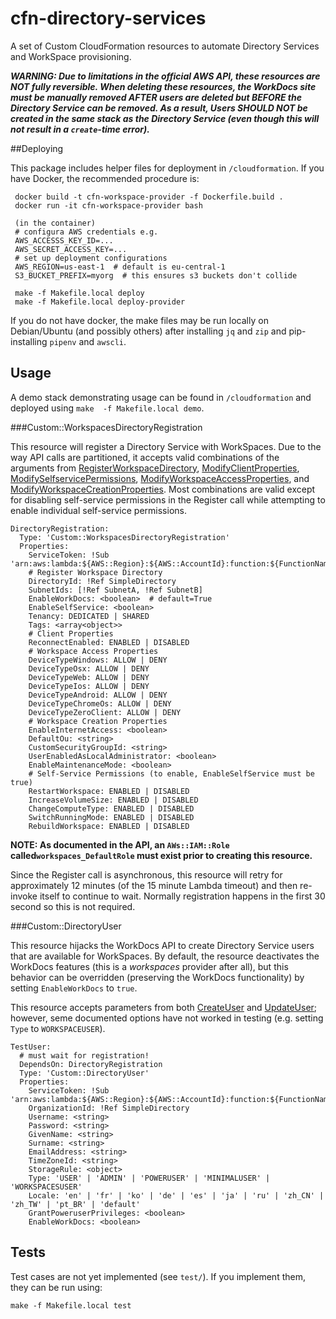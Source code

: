 # cfn-directory-services
A set of Custom CloudFormation resources to automate Directory Services and WorkSpace provisioning.

***WARNING:  Due to limitations in the official AWS API, these resources are NOT fully reversible.  When deleting these 
resources, the WorkDocs site must be manually removed AFTER users are deleted but BEFORE the Directory Service can be 
removed.  As a result, Users SHOULD NOT be created in the same stack as the Directory Service (even though this will
not result in a `create`-time error).***

##Deploying

This package includes helper files for deployment in `/cloudformation`.  If you have Docker, the recommended procedure is:

     docker build -t cfn-workspace-provider -f Dockerfile.build .
     docker run -it cfn-workspace-provider bash
     
     (in the container)
     # configura AWS credentials e.g.
     AWS_ACCESSS_KEY_ID=...
     AWS_SECRET_ACCESS_KEY=...
     # set up deployment configurations
     AWS_REGION=us-east-1  # default is eu-central-1
     S3_BUCKET_PREFIX=myorg  # this ensures s3 buckets don't collide
     
     make -f Makefile.local deploy 
     make -f Makefile.local deploy-provider 

If you do not have docker, the make files may be run locally on Debian/Ubuntu (and possibly others) after installing 
`jq` and `zip` and pip-installing `pipenv` and `awscli`.

## Usage

A demo stack demonstrating usage can be found in `/cloudformation` and deployed using `make  -f Makefile.local demo`.

###Custom::WorkspacesDirectoryRegistration

This resource will register a Directory Service with WorkSpaces.  Due to the way API calls are partitioned, it accepts
valid combinations of the arguments from 
[RegisterWorkspaceDirectory](https://docs.aws.amazon.com/workspaces/latest/api/API_RegisterWorkspaceDirectory.html),
[ModifyClientProperties](https://docs.aws.amazon.com/workspaces/latest/api/API_ModifyClientProperties.html),
[ModifySelfservicePermissions](https://docs.aws.amazon.com/workspaces/latest/api/API_ModifySelfservicePermissions.html),
[ModifyWorkspaceAccessProperties](https://docs.aws.amazon.com/workspaces/latest/api/API_ModifyWorkspaceAccessProperties.html), and
[ModifyWorkspaceCreationProperties](https://docs.aws.amazon.com/workspaces/latest/api/API_ModifyWorkspaceCreationProperties.html).
Most combinations are valid except for disabling self-service permissions in the Register call while attempting to 
enable individual self-service permissions.

    DirectoryRegistration:
      Type: 'Custom::WorkspacesDirectoryRegistration'
      Properties:
        ServiceToken: !Sub 'arn:aws:lambda:${AWS::Region}:${AWS::AccountId}:function:${FunctionName}'
        # Register Workspace Directory
        DirectoryId: !Ref SimpleDirectory
        SubnetIds: [!Ref SubnetA, !Ref SubnetB]
        EnableWorkDocs: <boolean>  # default=True
        EnableSelfService: <boolean>
        Tenancy: DEDICATED | SHARED
        Tags: <array<object>>
        # Client Properties
        ReconnectEnabled: ENABLED | DISABLED
        # Workspace Access Properties
        DeviceTypeWindows: ALLOW | DENY
        DeviceTypeOsx: ALLOW | DENY
        DeviceTypeWeb: ALLOW | DENY
        DeviceTypeIos: ALLOW | DENY
        DeviceTypeAndroid: ALLOW | DENY
        DeviceTypeChromeOs: ALLOW | DENY
        DeviceTypeZeroClient: ALLOW | DENY
        # Workspace Creation Properties
        EnableInternetAccess: <boolean>
        DefaultOu: <string>
        CustomSecurityGroupId: <string>
        UserEnabledAsLocalAdministrator: <boolean>
        EnableMaintenanceMode: <boolean>
        # Self-Service Permissions (to enable, EnableSelfService must be true)
        RestartWorkspace: ENABLED | DISABLED 
        IncreaseVolumeSize: ENABLED | DISABLED
        ChangeComputeType: ENABLED | DISABLED
        SwitchRunningMode: ENABLED | DISABLED
        RebuildWorkspace: ENABLED | DISABLED

**NOTE: As documented in the API, an `AWs::IAM::Role` called`workspaces_DefaultRole` must exist prior to creating this
resource.**

Since the Register call is asynchronous, this resource will retry for approximately 12 minutes (of the 15 minute Lambda 
timeout) and then re-invoke itself to continue to wait.  Normally registration happens in the first 30 second so this is not required.

###Custom::DirectoryUser

This resource hijacks the WorkDocs API to create Directory Service users that are available for WorkSpaces.  By default,
the resource deactivates the WorkDocs features (this is a *workspaces* provider after all), but this behavior can be
overridden (preserving the WorkDocs functionality) by setting `EnableWorkDocs` to `true`.

This resource accepts parameters from both
[CreateUser](https://docs.aws.amazon.com/workdocs/latest/APIReference/API_CreateUser.html) and
[UpdateUser](https://docs.aws.amazon.com/workdocs/latest/APIReference/API_UpdateUser.html); however, seme documented 
options have not worked in testing (e.g. setting `Type` to `WORKSPACEUSER`).

    TestUser:
      # must wait for registration!
      DependsOn: DirectoryRegistration
      Type: 'Custom::DirectoryUser'
      Properties:
        ServiceToken: !Sub 'arn:aws:lambda:${AWS::Region}:${AWS::AccountId}:function:${FunctionName}'
        OrganizationId: !Ref SimpleDirectory
        Username: <string>
        Password: <string>
        GivenName: <string>
        Surname: <string>
        EmailAddress: <string>
        TimeZoneId: <string>
        StorageRule: <object>
        Type: 'USER' | 'ADMIN' | 'POWERUSER' | 'MINIMALUSER' | 'WORKSPACESUSER'
        Locale: 'en' | 'fr' | 'ko' | 'de' | 'es' | 'ja' | 'ru' | 'zh_CN' | 'zh_TW' | 'pt_BR' | 'default'
        GrantPoweruserPrivileges: <boolean>
        EnableWorkDocs: <boolean>

## Tests

Test cases are not yet implemented (see `test/`).  If you implement them, they can be run using:

    make -f Makefile.local test